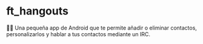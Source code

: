 # ft_hangouts
📱💬 Una pequeña app de Android que te permite añadir o eliminar contactos, personalizarlos y hablar a tus contactos mediante un IRC.
